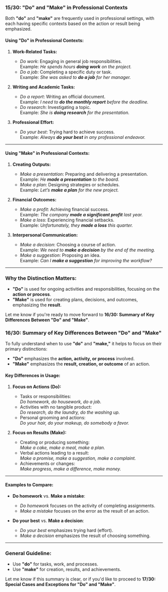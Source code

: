 ### **15/30: "Do" and "Make" in Professional Contexts**

Both **"do"** and **"make"** are frequently used in professional settings, with each having specific contexts based on the action or result being emphasized.

#### **Using "Do" in Professional Contexts:**

1. **Work-Related Tasks:**
    
    - _Do work_: Engaging in general job responsibilities.  
        Example: _He spends hours **doing work** on the project._
    - _Do a job_: Completing a specific duty or task.  
        Example: _She was asked to **do a job** for her manager._
2. **Writing and Academic Tasks:**
    
    - _Do a report_: Writing an official document.  
        Example: _I need to **do the monthly report** before the deadline._
    - _Do research_: Investigating a topic.  
        Example: _She is **doing research** for the presentation._
3. **Professional Effort:**
    
    - _Do your best_: Trying hard to achieve success.  
        Example: _Always **do your best** in any professional endeavor._

---

#### **Using "Make" in Professional Contexts:**

1. **Creating Outputs:**
    
    - _Make a presentation_: Preparing and delivering a presentation.  
        Example: _He **made a presentation** to the board._
    - _Make a plan_: Designing strategies or schedules.  
        Example: _Let’s **make a plan** for the new project._
2. **Financial Outcomes:**
    
    - _Make a profit_: Achieving financial success.  
        Example: _The company **made a significant profit** last year._
    - _Make a loss_: Experiencing financial setbacks.  
        Example: _Unfortunately, they **made a loss** this quarter._
3. **Interpersonal Communication:**
    
    - _Make a decision_: Choosing a course of action.  
        Example: _We need to **make a decision** by the end of the meeting._
    - _Make a suggestion_: Proposing an idea.  
        Example: _Can I **make a suggestion** for improving the workflow?_

---

### Why the Distinction Matters:

- **"Do"** is used for ongoing activities and responsibilities, focusing on the **action or process**.
- **"Make"** is used for creating plans, decisions, and outcomes, emphasizing the **result**.

Let me know if you're ready to move forward to **16/30: Summary of Key Differences Between "Do" and "Make"**.

### **16/30: Summary of Key Differences Between "Do" and "Make"**

To fully understand when to use **"do"** and **"make,"** it helps to focus on their primary distinctions:

- **"Do"** emphasizes the **action, activity, or process** involved.
- **"Make"** emphasizes the **result, creation, or outcome** of an action.

#### **Key Differences in Usage:**

1. **Focus on Actions (Do):**
    
    - Tasks or responsibilities:  
        _Do homework, do housework, do a job._
    - Activities with no tangible product:  
        _Do research, do the laundry, do the washing up._
    - Personal grooming and actions:  
        _Do your hair, do your makeup, do somebody a favor._
2. **Focus on Results (Make):**
    
    - Creating or producing something:  
        _Make a cake, make a meal, make a plan._
    - Verbal actions leading to a result:  
        _Make a promise, make a suggestion, make a complaint._
    - Achievements or changes:  
        _Make progress, make a difference, make money._

---

#### **Examples to Compare:**

- **Do homework** vs. **Make a mistake**:
    
    - _Do homework_ focuses on the activity of completing assignments.
    - _Make a mistake_ focuses on the error as the result of an action.
- **Do your best** vs. **Make a decision**:
    
    - _Do your best_ emphasizes trying hard (effort).
    - _Make a decision_ emphasizes the result of choosing something.

---

### General Guideline:

- Use **"do"** for tasks, work, and processes.
- Use **"make"** for creation, results, and achievements.

Let me know if this summary is clear, or if you'd like to proceed to **17/30: Special Cases and Exceptions for "Do" and "Make"**.